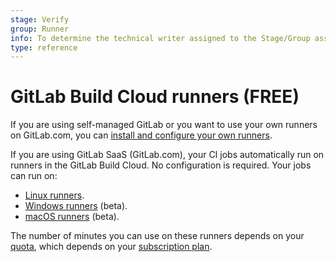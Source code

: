 ```yaml
---
stage: Verify
group: Runner
info: To determine the technical writer assigned to the Stage/Group associated with this page, see https://about.gitlab.com/handbook/engineering/ux/technical-writing/#assignments
type: reference
---
```


# GitLab Build Cloud runners **(FREE)**

If you are using self-managed GitLab or you want to use your own runners on GitLab.com, you can
[install and configure your own runners](https://docs.gitlab.com/runner/install/).

If you are using GitLab SaaS (GitLab.com), your CI jobs automatically run on runners in the GitLab Build Cloud.
No configuration is required. Your jobs can run on:

- [Linux runners](build_cloud/linux_build_cloud.md).
- [Windows runners](build_cloud/windows_build_cloud.md) (beta).
- [macOS runners](build_cloud/macos_build_cloud.md) (beta).

The number of minutes you can use on these runners depends on your
[quota](../../user/admin_area/settings/continuous_integration.md#shared-runners-pipeline-minutes-quota),
which depends on your [subscription plan](../../subscriptions/gitlab_com/index.md#ci-pipeline-minutes).
